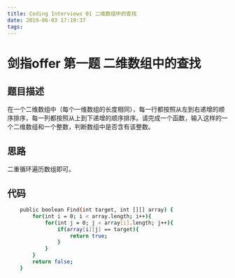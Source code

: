 ```yaml
---
title: Coding Interviews 01 二维数组中的查找
date: 2019-06-03 17:19:37
tags:
---
```

<!--more-->
# 剑指offer 第一题 二维数组中的查找

## 题目描述
在一个二维数组中（每个一维数组的长度相同），每一行都按照从左到右递增的顺序排序，每一列都按照从上到下递增的顺序排序。请完成一个函数，输入这样的一个二维数组和一个整数，判断数组中是否含有该整数。
## 思路
二重循环遍历数组即可。
## 代码
``` bash
    public boolean Find(int target, int [][] array) {
        for(int i = 0; i < array.length; i++){
            for(int j = 0; j < array[i].length; j++){
                if(array[i][j] == target){
                    return true;
                }
            }
        }
        return false;
    }
```